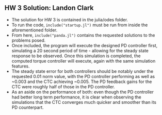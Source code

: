 ## HW 3 Solution: Landon Clark

* The solution for HW 3 is contained in the julia/odes folder.
* To run the code, `include("startup.jl")` must be run from inside the aforementioned folder.
* From here, `include("panda.jl")` contains the requested solutions to the problems posed.
* Once included, the program will execute the designed PD controller first, simulating a 20 second period of time - allowing for the steady state response to be observed. Once this simulation is completed, the computed torque controller will execute, again with the same simulation features.
* The steady state error for both controllers should be notably under the requested 0.01 norm value, with the PD controller performing as well as ~0.003 and the CTC achieving ~0.005. The PD feedback gains for the CTC were roughly half of those in the PD controller.
* As an aside on the performance of both: even though the PD controller had better long term performance, it is clear when observing the simulations that the CTC converges much quicker and smoother than its PD counterpart.
